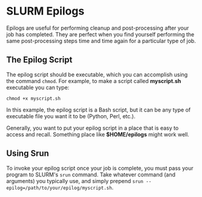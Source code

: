 # SLURM Epilogs

Epilogs are useful for performing cleanup and post-processing after your job has completed.
They are perfect when you find yourself performing the same post-processing steps time and time 
again for a particular type of job.

## The Epilog Script

The epilog script should be executable, which you can accomplish using the command ```chmod```. For example,
to make a script called **myscript.sh** executable you can type:

	chmod +x myscript.sh

In this example, the epilog script is a Bash script, but it can be any type of executable file you want it to be
(Python, Perl, etc.).

Generally, you want to put your epilog script in a place that is easy to access and recall. Something place like 
**$HOME/epilogs** might work well. 

## Using Srun

To invoke your epilog script once your job is complete, you must pass your program to SLURM's ```srun``` command. Take
whatever command (and arguments) you typically use, and simply prepend ```srun --epilog=/path/to/your/epilog/myscript.sh```.